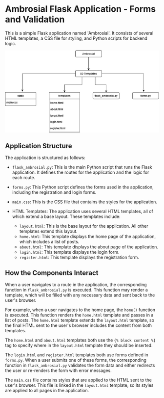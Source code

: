 # Ambrosial Flask Application - Forms and Validation

This is a simple Flask application named 'Ambrosial'. It consists of several HTML templates, a CSS file for styling, and Python scripts for backend logic.

![04-Database](https://github.com/paschalugwu/Ambrosial/blob/main/images/03-Forms-and-Validation.png)

## Application Structure

The application is structured as follows:

- `flask_ambrosial.py`: This is the main Python script that runs the Flask application. It defines the routes for the application and the logic for each route.

- `forms.py`: This Python script defines the forms used in the application, including the registration and login forms.

- `main.css`: This is the CSS file that contains the styles for the application.

- HTML Templates: The application uses several HTML templates, all of which extend a base layout. These templates include:
    - `layout.html`: This is the base layout for the application. All other templates extend this layout.
    - `home.html`: This template displays the home page of the application, which includes a list of posts.
    - `about.html`: This template displays the about page of the application.
    - `login.html`: This template displays the login form.
    - `register.html`: This template displays the registration form.

## How the Components Interact

When a user navigates to a route in the application, the corresponding function in `flask_ambrosial.py` is executed. This function may render a template, which will be filled with any necessary data and sent back to the user's browser.

For example, when a user navigates to the home page, the `home()` function is executed. This function renders the `home.html` template and passes in a list of posts. The `home.html` template extends the `layout.html` template, so the final HTML sent to the user's browser includes the content from both templates.

The `home.html` and `about.html` templates both use the `{% block content %}` tag to specify where in the `layout.html` template they should be inserted.

The `login.html` and `register.html` templates both use forms defined in `forms.py`. When a user submits one of these forms, the corresponding function in `flask_ambrosial.py` validates the form data and either redirects the user or re-renders the form with error messages.

The `main.css` file contains styles that are applied to the HTML sent to the user's browser. This file is linked in the `layout.html` template, so its styles are applied to all pages in the application.
